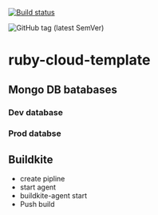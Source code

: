 [![Build status](https://badge.buildkite.com/edf556f89423b7feeb4a78aec414b0259ebd4579732b24054c.svg)](https://buildkite.com/swaff-y/cloud-temp?branch=master)

![GitHub tag (latest SemVer)](https://img.shields.io/github/v/tag/swaff-y/ruby-cloud-template)

# ruby-cloud-template

## Mongo DB batabases
### Dev database
### Prod databse

## Buildkite
- create pipline
- start agent
- buildkite-agent start
- Push build